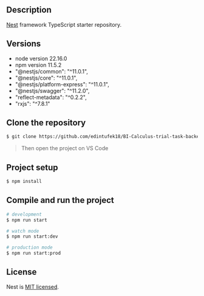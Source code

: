 ## Description

[Nest](https://github.com/nestjs/nest) framework TypeScript starter repository.

## Versions

- node version 22.16.0
- npm version 11.5.2
- "@nestjs/common": "^11.0.1",
- "@nestjs/core": "^11.0.1",
- "@nestjs/platform-express": "^11.0.1",
- "@nestjs/swagger": "^11.2.0",
- "reflect-metadata": "^0.2.2",
- "rxjs": "^7.8.1"

## Clone the repository

```bash
$ git clone https://github.com/edintufek18/BI-Calculus-trial-task-backend.git
```

> Then open the project on VS Code

## Project setup

```bash
$ npm install
```

## Compile and run the project

```bash
# development
$ npm run start

# watch mode
$ npm run start:dev

# production mode
$ npm run start:prod
```

## License

Nest is [MIT licensed](https://github.com/nestjs/nest/blob/master/LICENSE).
